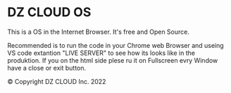 # DZ CLOUD OS
This is a OS in the Internet Browser. It's free and Open Source.

Recommended is to run the code in your Chrome web Browser and useing VS code extantion "LIVE SERVER" to see how its looks like in the produktion. If you on the html side plese ru it on Fullscreen evry Window have a close or exit button.

© Copyright DZ CLOUD Inc. 2022

